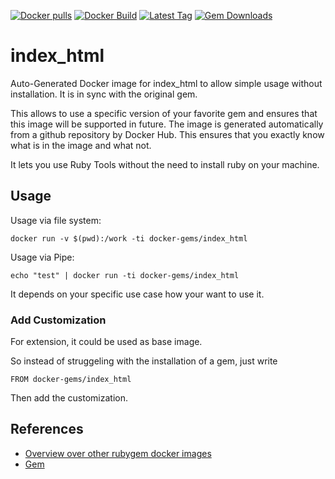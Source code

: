 [![Docker pulls](https://img.shields.io/docker/pulls/rubygem/index_html.svg)](https://hub.docker.com/r/rubygem/index_html/)
[![Docker Build](https://img.shields.io/docker/automated/rubygem/index_html.svg)](https://hub.docker.com/r/rubygem/index_html/)
[![Latest Tag](https://img.shields.io/github/tag/docker-rubygem/index_html.svg)](https://hub.docker.com/r/rubygem/index_html/)
[![Gem Downloads](https://img.shields.io/gem/dt/index_html.svg)](https://rubygems.org/gems/index_html/)
# index_html

Auto-Generated Docker image for index_html to allow simple usage without installation.
It is in sync with the original gem.

This allows to use a specific version of your favorite gem and ensures that this image will be supported in future.
The image is generated automatically from a github repository by Docker Hub.
This ensures that you exactly know what is in the image and what not.

It lets you use Ruby Tools without the need to install ruby on your machine.

## Usage

Usage via file system:

`docker run -v $(pwd):/work -ti docker-gems/index_html`

Usage via Pipe:

`echo "test" | docker run -ti docker-gems/index_html`

It depends on your specific use case how your want to use it.

### Add Customization

For extension, it could be used as base image.

So instead of struggeling with the installation of a gem, just write

`FROM docker-gems/index_html`

Then add the customization.

## References

 - [Overview over other rubygem docker images](https://github.com/thinkbot/docker-rubygem)
 - [Gem](https://rubygems.org/gems/index_html/)
